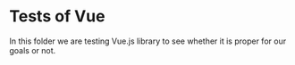 # Tests of Vue

In this folder we are testing Vue.js library to see whether it is proper for our goals or not.
